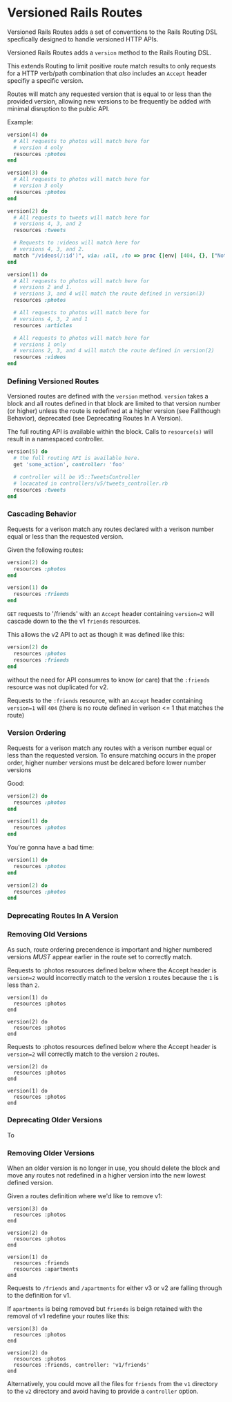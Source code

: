 # Versioned Rails Routes

Versioned Rails Routes adds a set of conventions to the Rails Routing DSL
specfically designed to handle versioned HTTP APIs.

Versioned Rails Routes adds a `version` method to the Rails Routing DSL.

This extends Routing to limit positive route match results
to only requests for a HTTP verb/path combination that _also_
includes an `Accept` header specifiy a specific version.

Routes will match any requested version that is equal to or less than the provided version, allowing new versions to be frequently be added with minimal disruption to the public API.

Example:

```ruby
version(4) do
  # All requests to photos will match here for
  # version 4 only
  resources :photos
end

version(3) do
  # All requests to photos will match here for
  # version 3 only
  resources :photos
end

version(2) do
  # All requests to tweets will match here for
  # versions 4, 3, and 2
  resources :tweets

  # Requests to :videos will match here for
  # versions 4, 3, and 2.
  match "/videos(/:id')", via: :all, :to => proc {|env| [404, {}, ["Not Found"]] }
end

version(1) do
  # All requests to photos will match here for
  # versions 2 and 1.
  # versions 3, and 4 will match the route defined in version(3)
  resources :photos

  # All requests to photos will match here for
  # versions 4, 3, 2 and 1
  resources :articles

  # All requests to photos will match here for
  # versions 1 only
  # versions 2, 3, and 4 will match the route defined in version(2)
  resources :videos
end
```


### Defining Versioned Routes
Versioned routes are defined with the `version` method. `version` takes a block
and all routes defined in that block are limited to that version number (or higher)
unless the route is redefined at a higher version (see Fallthough Behavior), deprecated
(see Deprecating Routes In A Version).

The full routing API is available within the block. Calls to `resource(s)` will result in a
namespaced controller.


```ruby
version(5) do
  # the full routing API is available here.
  get 'some_action', controller: 'foo'

  # controller will be V5::TweetsController
  # locacated in controllers/v5/tweets_controller.rb
  resources :tweets
end
```

### Cascading Behavior
Requests for a verison match any routes declared with a verison number equal or less than the requested version.

Given the following routes:

```ruby
version(2) do
  resources :photos
end

version(1) do
  resources :friends
end
```

`GET` requests to '/friends' with an `Accept` header containing `version=2`
will cascade down to the the v1 `friends` resources.

This allows the v2 API to act as though it was defined like this:

```ruby
version(2) do
  resources :photos
  resources :friends
end
```

without the need for API consumres to know (or care) that the `:friends` resource
was not duplicated for v2.

Requests to the `:friends` resource, with an `Accept` header containing `version=1` will
`404` (there is no route defined in verison <= 1 that matches the route)

### Version Ordering
Requests for a verison match any routes with a verison number equal or less than the requested version.
To ensure matching occurs in the proper order, higher number versions must be delcared before lower number
versions


Good:

```ruby
version(2) do
  resources :photos
end

version(1) do
  resources :photos
end
```

You're gonna have a bad time:


```ruby
version(1) do
  resources :photos
end

version(2) do
  resources :photos
end
```

### Deprecating Routes In A Version
### Removing Old Versions

As such, route ordering precendence is important and higher
numbered versions *MUST* appear earlier in the route set to
correctly match.

Requests to :photos resources defined below where the
Accept header is `version=2` would incorrectly match
to the version `1` routes because the `1` is less than `2`.

```
version(1) do
  resources :photos
end

version(2) do
  resources :photos
end
```

Requests to :photos resources defined below where the
Accept header is `version=2` will correctly match
to the version `2` routes.

```
version(2) do
  resources :photos
end

version(1) do
  resources :photos
end
```


### Deprecating Older Versions
To

### Removing Older Versions

When an older version is no longer in use, you should delete the block
and move any routes not redefined in a higher version into the new lowest
defined version.

Given a routes definition where we'd like to remove v1:

```
version(3) do
  resources :photos
end

version(2) do
  resources :photos
end

version(1) do
  resources :friends
  resources :apartments
end
```

Requests to `/friends`  and `/apartments` for either v3 or v2 are falling through
to the definition for v1.

If `apartments` is being removed but `friends` is beign retained
with the removal of v1 redefine your routes like this:

```
version(3) do
  resources :photos
end

version(2) do
  resources :photos
  resources :friends, controller: 'v1/friends'
end
```

Alternatively, you could move all the files for `friends` from
the `v1` directory to the `v2` directory and avoid having to
provide a `controller` option.